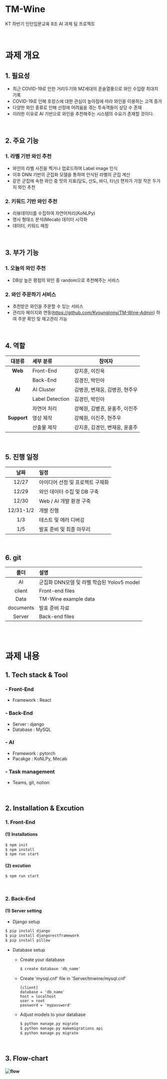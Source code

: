 # TM-Wine
KT 하반기 인턴입문교육 8조 AI 과제 팀 프로젝트 

<br>

# 과제 개요

## 1. 필요성

- 최근 COVID-19로 인한 거리두기와 MZ세대의 혼술열풍으로 와인 수입량 최대치 기록
- COVID-19로 인해 호캉스에 대한 관심이 높아짐에 따라 와인을 이용하는 고객 증가
- 다양한 와인 종류로 인해 선정에 어려움을 겪는 투숙객들이 상당 수 존재
- 이러한 이유로 AI 기반으로 와인을 추천해주는 시스템의 수요가 존재할 것이다.

<br>

## 2.  주요 기능

### 1. 라벨 기반 와인 추천

- 와인의 라벨 사진을 찍거나 업로드하여 Label image 인식
- 이후 DNN 기반의 군집화 모델을 통하여 인식된 라벨의 군집 계산
- 같은 군집에 속한 와인 중 맛의 지표(당도, 산도, 바디, 타닌) 편차가 가장 작은 두가지 와인 추천 

###  2. 키워드 기반 와인 추천

- 리뷰데이터를 수집하여 자연어처리(KoNLPy)
- 명사 형태소 분석(Mecab) 데이터 시각화
- 데이터, 키워드 매칭

<br>

## 3. 부가 기능

### 1. 오늘의 와인 추천 

- DB상 높은 평점의 와인 중 random으로 추천해주는 서비스 

### 2. 와인 주문하기 서비스

- 추천받은 와인을 주문할 수 있는 서비스
- 관리자 페이지와 연동(https://github.com/Kyoungjinny/TM-Wine-Admin) 하여 주문 확인 및 재고관리 가능 

<br>

## 4. 역할

|   대분류    | 세부 분류       | 참여자                         |
| :---------: | :-------------- | ------------------------------ |
|   **Web**   | Front-End       | 강지훈, 이진욱                 |
|             | Back-End        | 김경진, 박민아                 |
|   **AI**    | AI Cluster      | 김병권, 변재웅, 김병권, 현주우 |
|             | Label Detection | 김경민, 박민아                 |
|             | 자연어 처리     | 강혜원, 김병권, 윤홍주, 이진주 |
| **Support** | 영상 제작       | 강혜원, 이진주, 현주우         |
|             | 산출물 제작     | 강지훈, 김경민, 변재웅, 윤홍주 |

<br>

## 5. 진행 일정

|   날짜    | 일정                             |
| :-------: | :------------------------------- |
|   12/27   | 아이디어 선정 및 프로젝트 구체화 |
|   12/29   | 와인 데이터 수집 및 DB 구축      |
|   12/30   | Web / AI 개발 환경 구축          |
| 12/31-1/2 | 개발 진행                        |
|    1/3    | 테스트 및 에러 디버깅            |
|    1/5    | 발표 준비 및 최종 마무리         |

<br>

## 6. git 

|   폴더    | 설명                                       |
| :-------: | :----------------------------------------- |
|    AI     | 군집화 DNN모델 및 라벨 학습된 Yolov5 model |
|  client   | Front-end files                            |
|   Data    | TM-Wine example data                       |
| documents | 발표 준비 자료                             |
|  Server   | Back-end files                             |

<br><br>

# 과제 내용

## 1. Tech stack & Tool

### - Front-End 

- Framework : React

### - Back-End

- Server : django
- Database : MySQL

### - AI

- Framework : pytorch
- Pacakge : KoNLPy, Mecab

### - Task management

-  Teams, git, notion

<br>

## 2. Installation & Excution

### 1. Front-End

#### (1) Installations 

```objective-c
$ npm init
$ npm install
$ npm run start
```

#### (2) excution

```objective-c
$ npm run start
```

<br>

### 2. Back-End

#### (1) Server setting

- Django setup  

```objective-c
$ pip install django  
$ pip install djangorestframework
$ pip install pillow  
```

- Database setup

  - Create your database  

    ```objective-c
    $ create database 'db_name'  
    ```

  - Create 'mysql.cnf' file in 'Server/tmwine/mysql.cnf'    

    ```
    [client]  
    database = 'db_name'  
    host = localhost  
    user = root  
    password = 'mypassword'  
    ```

  - Adjust models to your database    

    ```objective-c
    $ python manage.py migrate  
    $ python manage.py makemigrations api  
    $ python manage.py migrate  
    ```

    

<br>

## 3. Flow-chart

#### ![flow](Img/flow.png)





